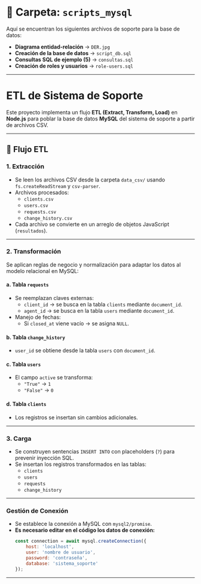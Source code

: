 # 📂 Carpeta: `scripts_mysql`

Aquí se encuentran los siguientes archivos de soporte para la base de datos:

- **Diagrama entidad-relación** → `DER.jpg`
- **Creación de la base de datos** → `script_db.sql`
- **Consultas SQL de ejemplo (5)** → `consultas.sql`
- **Creación de roles y usuarios** → `role-users.sql`

---

# ETL de Sistema de Soporte

Este proyecto implementa un flujo **ETL (Extract, Transform, Load)** en **Node.js** para poblar la base de datos **MySQL** del sistema de soporte a partir de archivos CSV.

---

## 📌 Flujo ETL

### 1. **Extracción**
- Se leen los archivos CSV desde la carpeta `data_csv/` usando `fs.createReadStream` y `csv-parser`.  
- Archivos procesados:
  - `clients.csv`
  - `users.csv`
  - `requests.csv`
  - `change_history.csv`
- Cada archivo se convierte en un arreglo de objetos JavaScript (`resultados`).

---

### 2. **Transformación**
Se aplican reglas de negocio y normalización para adaptar los datos al modelo relacional en MySQL:

#### a. **Tabla `requests`**
- Se reemplazan claves externas:
  - `client_id` → se busca en la tabla `clients` mediante `document_id`.
  - `agent_id` → se busca en la tabla `users` mediante `document_id`.
- Manejo de fechas:
  - Si `closed_at` viene vacío → se asigna `NULL`.

#### b. **Tabla `change_history`**
- `user_id` se obtiene desde la tabla `users` con `document_id`.

#### c. **Tabla `users`**
- El campo `active` se transforma:
  - `"True"` → `1`
  - `"False"` → `0`

#### d. **Tabla `clients`**
- Los registros se insertan sin cambios adicionales.

---

### 3. **Carga**
- Se construyen sentencias `INSERT INTO` con placeholders (`?`) para prevenir inyección SQL.
- Se insertan los registros transformados en las tablas:
  - `clients`
  - `users`
  - `requests`
  - `change_history`

---

### **Gestión de Conexión**
- Se establece la conexión a MySQL con `mysql2/promise`.
- **Es necesario editar en el código los datos de conexión:**
  ```js
  const connection = await mysql.createConnection({
      host: 'localhost',
      user: 'nombre de usuario',
      password: 'contraseña',
      database: 'sistema_soporte'
  });

---
